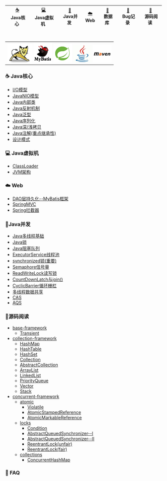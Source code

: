 <br>

|[:coffee:](./note/basic)<br>&nbsp;Java核心&nbsp;| [:computer:](./note/jvm)<br>&nbsp;Java虚拟机&nbsp;|[:penguin:](./note/concurrent)<br>&nbsp;Java并发&nbsp;|[:cloud:](./note/web)<br>&nbsp;Web&nbsp;|[:wrench:](../note/database)<br>&nbsp;数据库&nbsp;|[:rotating_light:](./FAQ)<br>&nbsp;Bug记录&nbsp;|[:book:](./doc)<br>&nbsp;源码阅读&nbsp;|
|:---:|:---:|:---:|:---:|:---:|:---:|:---:|

<br>
<table>
  <tr>
    <td>
      <img src="./assets/tomcat.jpg" width="80px" height="60px">
      <img src="./assets/mybatis.png" width="60px" height="65px">
      <img src="./assets/spring.png" width="60px" height="60px">
      <img src="./assets/java.png" width="60px">
      <img src="./assets/maven.png" width="60px">
  </td>
  </tr>
</table>

### :coffee: Java核心

* [I/O模型](./note/basic/IO模型.md)
* [JavaNIO模型](./note/basic/NIO模型.md)
* [Java内部类](./note/basic/内部类.md)
* [Java反射机制](./note/basic/Java反射.md)
* [Java泛型](./note/basic/Java泛型.md)
* [Java序列化](./note/basic/序列化.md)
* [Java深/浅拷贝](./note/basic/Java拷贝.md)
* [Java注解(重点继承性)](/note/basic/注解.md)
* [设计模式](/note/basic/设计模式.md)

### :computer: Java虚拟机

* [ClassLoader](./note/jvm/Java类加载器.md)
* [JVM架构](./note/jvm/JVM结构.md)

### :cloud: Web

* [DAO层持久化--MyBatis框架](./note/web/spring/MyBatis.md)
* [SpringMVC](./note/web/spring/SpringMVC.md)
* [Spring拦截器](./note/web/spring/Spring拦截器.md)

### :penguin:Java并发

* [Java多线程基础](/note/concurrent/线程.md)
* [Java锁](/note/concurrent/Java锁.md)
* [Java阻塞队列](/note/concurrent/阻塞队列.md)
* [ExecutorService线程池](/note/concurrent/ExecutorService.md)
* [synchronized锁(重要)](/note/concurrent/synchronized.md)
* [Semaphore信号量](/note/concurrent/Semaphore的强大之处.md)
* [ReadWriteLock读写锁](/note/concurrent/ReadWriteLock.md)
* [CountDownLatch与join()](/note/concurrent/CountDownLatch与join().md)
* [CyclicBarrier循环栅栏](/note/concurrent/CyclicBarrier)
* [多线程数据共享](/note/concurrent/线程之间共享数据.md)
* [CAS](/note/concurrent/CAS.md)
* [AQS](/note/concurrent/AQS.md)

### :book:源码阅读

* [base-framework](./doc/base-framework)
  * [Transient](./doc/base-framework/transient.md)
* [collection-framework](./doc/collection-framework)
  * [HashMap](./doc/collection-framework/HashMap.md)
  * [HashTable](./doc/collection-framework/HashTable.md)
  * [HashSet](./doc/collection-framework/HashSet.md)
  * [Collection](./doc/collection-framework/Collection.md)
  * [AbstractCollection](./doc/collection-framework/AbstractCollection.md)
  * [ArrayList](./doc/collection-framework/ArrayList.md)
  * [LinkedList](./doc/collection-framework/LinkedList.md)
  * [PriorityQueue](./doc/collection-framework/PriorityQueue.md)
  * [Vector](./doc/collection-framework/Vector.md)
  * [Stack](./doc/collection-framework/Stack.md)
* [concurrent-framework](./doc/concurrent-framework)
  * [atomic](./doc/concurrent-framework/atomic)
    * [Violatile](./doc/concurrent-framework/atomic/voliatle.md)
    * [AtomicStampedReference](./doc/concurrent-framework/atomic/AtomicStampedReference.md)
    * [AtomicMarkableReference](./doc/concurrent-framework/atomic/AtomicMarkableReference.md)
  * [locks](./doc/concurrent-framework/locks)
    * [Condition](./doc/concurrent-framework/locks/Condition.md)
    * [AbstractQueuedSynchronizer--I](./doc/concurrent-framework/locks/AbstractQueuedSynchronizer(I).md)
    * [AbstractQueuedSynchronizer--II](./doc/concurrent-framework/locks/AbstractQueuedSynchronizer(II).md)
    * [ReentrantLock(unfair)](./doc/concurrent-framework/locks/ReentrantLock(unfair).md)
    * [ReentrantLock(fair)](./doc/concurrent-framework/locks/ReentrantLock(fair).md)
  * [collections](./doc/concurrent-framework/collections)
    * [ConcurrentHashMap](./doc/concurrent-framework/collections/ConcurrentHashMap.md)

### :rotating_light: FAQ
